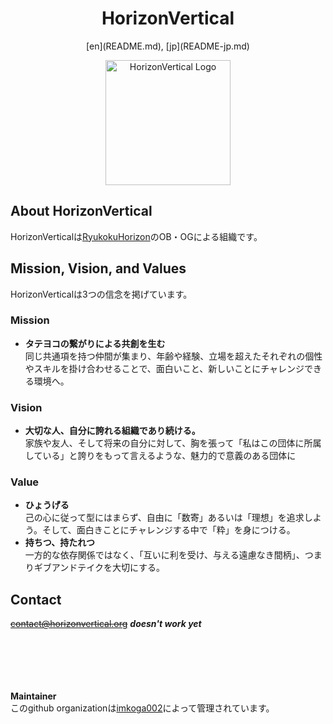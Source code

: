 <div align="center">
    <h1>HorizonVertical</h1>
    <p>[en](README.md), [jp](README-jp.md)</p>
    <img src="https://avatars.githubusercontent.com/u/194274048?s=200&v=4" alt="HorizonVertical Logo" width="200">
</div>

## About HorizonVertical
HorizonVerticalは[RyukokuHorizon](https://github.com/ryukoku-horizon)のOB・OGによる組織です。

## Mission, Vision, and Values
HorizonVerticalは3つの信念を掲げています。
### Mission
- **タテヨコの繋がりによる共創を生む**\
同じ共通項を持つ仲間が集まり、年齢や経験、立場を超えたそれぞれの個性やスキルを掛け合わせることで、面白いこと、新しいことにチャレンジできる環境へ。
### Vision
- **大切な人、自分に誇れる組織であり続ける。**\
家族や友人、そして将来の自分に対して、胸を張って「私はこの団体に所属している」と誇りをもって言えるような、魅力的で意義のある団体に
### Value
- **ひょうげる**\
己の心に従って型にはまらず、自由に「数寄」あるいは「理想」を追求しよう。そして、面白きことにチャレンジする中で「粋」を身につける。
- **持ちつ、持たれつ**\
一方的な依存関係ではなく、「互いに利を受け、与える遠慮なき間柄」、つまりギブアンドテイクを大切にする。

## Contact
~~contact@horizonvertical.org~~ ***doesn't work yet***


<br><br><br><br><br>
**Maintainer**\
このgithub organizationは[imkoga002](https://github.com/imkoga002)によって管理されています。
